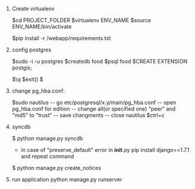 1. Create virtualenv

	$cd PROJECT_FOLDER
	$virtualenv ENV_NAME
	$source ENV_NAME/bin/activate

	$pip install -r /webapp/requirements.txt

2. config postgres

	$sudo -i -u postgres
	$<postgres>createdb food
	$<postgres>psql food
	$<postgres><psql>CREATE EXTENSION postgis;

	$<postgres><psql>\q
	$<postgres>exit()
	$
3. change pg_hba.conf:

	$sudo nautilus
	  -- go etc/postgresql/x.y/main/pg_hba.conf
	  -- open pg_hba.conf for edition
          -- change all(or specified one) "peer" and "md5" to "trust"
	  -- save changments
          -- close nautilus
	$ctrl+c

4. syncdb

	$ python manage.py syncdb

	* in case of "preserve_default" error in __init__.py
		pip install django==1.7.1
	   and repeat command

	$ python manage.py create_notices

5. run application
	python manage.py runserver